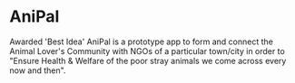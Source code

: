# AniPal
Awarded 'Best Idea'
AniPal is a prototype app to form and connect the Animal Lover's Community with NGOs of a particular town/city in order to "Ensure Health &amp; Welfare of the poor stray animals we come across every now and then".
